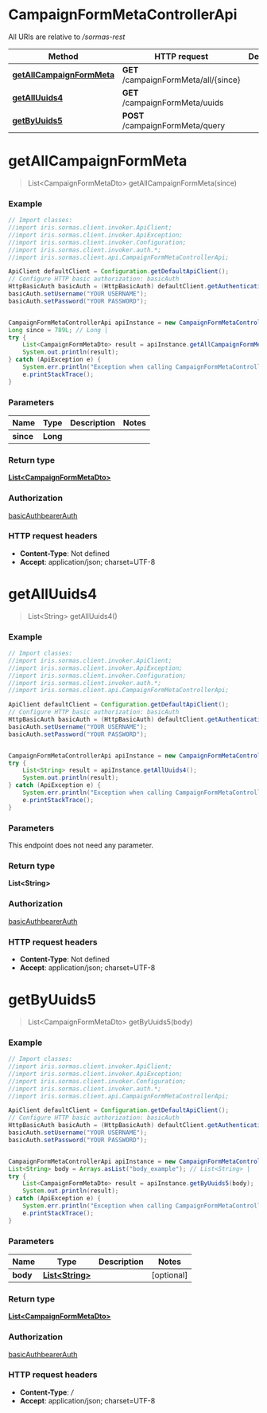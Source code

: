 # CampaignFormMetaControllerApi

All URIs are relative to */sormas-rest*

Method | HTTP request | Description
------------- | ------------- | -------------
[**getAllCampaignFormMeta**](CampaignFormMetaControllerApi.md#getAllCampaignFormMeta) | **GET** /campaignFormMeta/all/{since} | 
[**getAllUuids4**](CampaignFormMetaControllerApi.md#getAllUuids4) | **GET** /campaignFormMeta/uuids | 
[**getByUuids5**](CampaignFormMetaControllerApi.md#getByUuids5) | **POST** /campaignFormMeta/query | 

<a name="getAllCampaignFormMeta"></a>
# **getAllCampaignFormMeta**
> List&lt;CampaignFormMetaDto&gt; getAllCampaignFormMeta(since)



### Example
```java
// Import classes:
//import iris.sormas.client.invoker.ApiClient;
//import iris.sormas.client.invoker.ApiException;
//import iris.sormas.client.invoker.Configuration;
//import iris.sormas.client.invoker.auth.*;
//import iris.sormas.client.api.CampaignFormMetaControllerApi;

ApiClient defaultClient = Configuration.getDefaultApiClient();
// Configure HTTP basic authorization: basicAuth
HttpBasicAuth basicAuth = (HttpBasicAuth) defaultClient.getAuthentication("basicAuth");
basicAuth.setUsername("YOUR USERNAME");
basicAuth.setPassword("YOUR PASSWORD");


CampaignFormMetaControllerApi apiInstance = new CampaignFormMetaControllerApi();
Long since = 789L; // Long | 
try {
    List<CampaignFormMetaDto> result = apiInstance.getAllCampaignFormMeta(since);
    System.out.println(result);
} catch (ApiException e) {
    System.err.println("Exception when calling CampaignFormMetaControllerApi#getAllCampaignFormMeta");
    e.printStackTrace();
}
```

### Parameters

Name | Type | Description  | Notes
------------- | ------------- | ------------- | -------------
 **since** | **Long**|  |

### Return type

[**List&lt;CampaignFormMetaDto&gt;**](CampaignFormMetaDto.md)

### Authorization

[basicAuth](../README.md#basicAuth)[bearerAuth](../README.md#bearerAuth)

### HTTP request headers

 - **Content-Type**: Not defined
 - **Accept**: application/json; charset=UTF-8

<a name="getAllUuids4"></a>
# **getAllUuids4**
> List&lt;String&gt; getAllUuids4()



### Example
```java
// Import classes:
//import iris.sormas.client.invoker.ApiClient;
//import iris.sormas.client.invoker.ApiException;
//import iris.sormas.client.invoker.Configuration;
//import iris.sormas.client.invoker.auth.*;
//import iris.sormas.client.api.CampaignFormMetaControllerApi;

ApiClient defaultClient = Configuration.getDefaultApiClient();
// Configure HTTP basic authorization: basicAuth
HttpBasicAuth basicAuth = (HttpBasicAuth) defaultClient.getAuthentication("basicAuth");
basicAuth.setUsername("YOUR USERNAME");
basicAuth.setPassword("YOUR PASSWORD");


CampaignFormMetaControllerApi apiInstance = new CampaignFormMetaControllerApi();
try {
    List<String> result = apiInstance.getAllUuids4();
    System.out.println(result);
} catch (ApiException e) {
    System.err.println("Exception when calling CampaignFormMetaControllerApi#getAllUuids4");
    e.printStackTrace();
}
```

### Parameters
This endpoint does not need any parameter.

### Return type

**List&lt;String&gt;**

### Authorization

[basicAuth](../README.md#basicAuth)[bearerAuth](../README.md#bearerAuth)

### HTTP request headers

 - **Content-Type**: Not defined
 - **Accept**: application/json; charset=UTF-8

<a name="getByUuids5"></a>
# **getByUuids5**
> List&lt;CampaignFormMetaDto&gt; getByUuids5(body)



### Example
```java
// Import classes:
//import iris.sormas.client.invoker.ApiClient;
//import iris.sormas.client.invoker.ApiException;
//import iris.sormas.client.invoker.Configuration;
//import iris.sormas.client.invoker.auth.*;
//import iris.sormas.client.api.CampaignFormMetaControllerApi;

ApiClient defaultClient = Configuration.getDefaultApiClient();
// Configure HTTP basic authorization: basicAuth
HttpBasicAuth basicAuth = (HttpBasicAuth) defaultClient.getAuthentication("basicAuth");
basicAuth.setUsername("YOUR USERNAME");
basicAuth.setPassword("YOUR PASSWORD");


CampaignFormMetaControllerApi apiInstance = new CampaignFormMetaControllerApi();
List<String> body = Arrays.asList("body_example"); // List<String> | 
try {
    List<CampaignFormMetaDto> result = apiInstance.getByUuids5(body);
    System.out.println(result);
} catch (ApiException e) {
    System.err.println("Exception when calling CampaignFormMetaControllerApi#getByUuids5");
    e.printStackTrace();
}
```

### Parameters

Name | Type | Description  | Notes
------------- | ------------- | ------------- | -------------
 **body** | [**List&lt;String&gt;**](String.md)|  | [optional]

### Return type

[**List&lt;CampaignFormMetaDto&gt;**](CampaignFormMetaDto.md)

### Authorization

[basicAuth](../README.md#basicAuth)[bearerAuth](../README.md#bearerAuth)

### HTTP request headers

 - **Content-Type**: */*
 - **Accept**: application/json; charset=UTF-8

